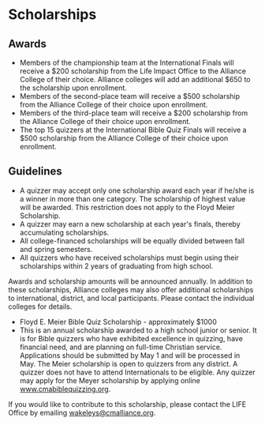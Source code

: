 # Scholarships

## Awards

- Members of the championship team at the International Finals will receive a $200 scholarship from the Life Impact Office to the Alliance College of their choice. Alliance colleges will add an additional $650 to the scholarship upon enrollment.
- Members of the second-place team will receive a $500 scholarship from the Alliance College of their choice upon enrollment.
- Members of the third-place team will receive a $200 scholarship from the Alliance College of their choice upon enrollment.
- The top 15 quizzers at the International Bible Quiz Finals will receive a $500 scholarship from the Alliance College of their choice upon enrollment.

## Guidelines

- A quizzer may accept only one scholarship award each year if he/she is a winner in more than one category. The scholarship of highest value will be awarded. This restriction does not apply to the Floyd Meier Scholarship.
- A quizzer may earn a new scholarship at each year's finals, thereby accumulating scholarships.
- All college-financed scholarships will be equally divided between fall and spring semesters.
- All quizzers who have received scholarships must begin using their scholarships within 2 years of graduating from high school.

Awards and scholarship amounts will be announced annually. In addition to these scholarships, Alliance colleges may also offer additional scholarships to international, district, and local participants. Please contact the individual colleges for details.

- Floyd E. Meier Bible Quiz Scholarship - approximately $1000
- This is an annual scholarship awarded to a high school junior or senior. It is for Bible quizzers who have exhibited excellence in quizzing, have financial need, and are planning on full-time Christian service. Applications should be submitted by May 1 and will be processed in May. The Meier scholarship is open to quizzers from any district. A quizzer does not have to attend Internationals to be eligible. Any quizzer may apply for the Meyer scholarship by applying online www.cmabiblequizzing.org.

If you would like to contribute to this scholarship, please contact the LIFE Office by emailing wakeleys@cmalliance.org.
